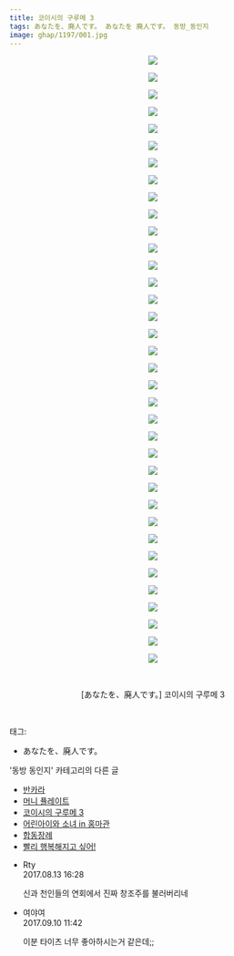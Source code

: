 ```yaml
---
title: 코이시의 구루메 3
tags: あなたを、廃人です。 あなたを 廃人です。 동방_동인지
image: ghap/1197/001.jpg
---
```

<div class="article">
<p style="text-align: center; clear: none; float: none;"><img src="{{ site.nasurl }}/ghap/1197/001.jpg"/></p>
<p style="text-align: center; clear: none; float: none;"><img src="{{ site.nasurl }}/ghap/1197/002.jpg"/></p>
<p style="text-align: center; clear: none; float: none;"><img src="{{ site.nasurl }}/ghap/1197/003.jpg"/></p>
<p style="text-align: center; clear: none; float: none;"><img src="{{ site.nasurl }}/ghap/1197/004.jpg"/></p>
<p style="text-align: center; clear: none; float: none;"><img src="{{ site.nasurl }}/ghap/1197/005.jpg"/></p>
<p style="text-align: center; clear: none; float: none;"><img src="{{ site.nasurl }}/ghap/1197/006.jpg"/></p>
<p style="text-align: center; clear: none; float: none;"><img src="{{ site.nasurl }}/ghap/1197/007.jpg"/></p>
<p style="text-align: center; clear: none; float: none;"><img src="{{ site.nasurl }}/ghap/1197/008.jpg"/></p>
<p style="text-align: center; clear: none; float: none;"><img src="{{ site.nasurl }}/ghap/1197/009.jpg"/></p>
<p style="text-align: center; clear: none; float: none;"><img src="{{ site.nasurl }}/ghap/1197/010.jpg"/></p>
<p style="text-align: center; clear: none; float: none;"><img src="{{ site.nasurl }}/ghap/1197/011.jpg"/></p>
<p style="text-align: center; clear: none; float: none;"><img src="{{ site.nasurl }}/ghap/1197/012.jpg"/></p>
<p style="text-align: center; clear: none; float: none;"><img src="{{ site.nasurl }}/ghap/1197/013.jpg"/></p>
<p style="text-align: center; clear: none; float: none;"><img src="{{ site.nasurl }}/ghap/1197/014.jpg"/></p>
<p style="text-align: center; clear: none; float: none;"><img src="{{ site.nasurl }}/ghap/1197/015.jpg"/></p>
<p style="text-align: center; clear: none; float: none;"><img src="{{ site.nasurl }}/ghap/1197/016.jpg"/></p>
<p style="text-align: center; clear: none; float: none;"><img src="{{ site.nasurl }}/ghap/1197/017.jpg"/></p>
<p style="text-align: center; clear: none; float: none;"><img src="{{ site.nasurl }}/ghap/1197/018.jpg"/></p>
<p style="text-align: center; clear: none; float: none;"><img src="{{ site.nasurl }}/ghap/1197/019.jpg"/></p>
<p style="text-align: center; clear: none; float: none;"><img src="{{ site.nasurl }}/ghap/1197/020.jpg"/></p>
<p style="text-align: center; clear: none; float: none;"><img src="{{ site.nasurl }}/ghap/1197/021.jpg"/></p>
<p style="text-align: center; clear: none; float: none;"><img src="{{ site.nasurl }}/ghap/1197/022.jpg"/></p>
<p style="text-align: center; clear: none; float: none;"><img src="{{ site.nasurl }}/ghap/1197/023.jpg"/></p>
<p style="text-align: center; clear: none; float: none;"><img src="{{ site.nasurl }}/ghap/1197/024.jpg"/></p>
<p style="text-align: center; clear: none; float: none;"><img src="{{ site.nasurl }}/ghap/1197/025.jpg"/></p>
<p style="text-align: center; clear: none; float: none;"><img src="{{ site.nasurl }}/ghap/1197/026.jpg"/></p>
<p style="text-align: center; clear: none; float: none;"><img src="{{ site.nasurl }}/ghap/1197/027.jpg"/></p>
<p style="text-align: center; clear: none; float: none;"><img src="{{ site.nasurl }}/ghap/1197/028.jpg"/></p>
<p style="text-align: center; clear: none; float: none;"><img src="{{ site.nasurl }}/ghap/1197/029.jpg"/></p>
<p style="text-align: center; clear: none; float: none;"><img src="{{ site.nasurl }}/ghap/1197/030.jpg"/></p>
<p style="text-align: center; clear: none; float: none;"><img src="{{ site.nasurl }}/ghap/1197/031.jpg"/></p>
<p style="text-align: center; clear: none; float: none;"><img src="{{ site.nasurl }}/ghap/1197/032.jpg"/></p>
<p style="text-align: center; clear: none; float: none;"><img src="{{ site.nasurl }}/ghap/1197/033.jpg"/></p>
<p style="text-align: center; clear: none; float: none;"><img src="{{ site.nasurl }}/ghap/1197/034.jpg"/></p>
<p style="text-align: center; clear: none; float: none;"><img src="{{ site.nasurl }}/ghap/1197/035.jpg"/></p>
<p style="text-align: center; clear: none; float: none;"><img src="{{ site.nasurl }}/ghap/1197/036.jpg"/></p>
<p style="text-align: center; clear: none; float: none;"><br/></p>
<p style="text-align: center; clear: none; float: none;">[あなたを、廃人です。] 코이시의 구루메 3</p>
<p><br/></p>
</div><div class="tagTrail">
<p>태그: </p>
<ul>
<li>あなたを、廃人です。</li>
</ul>
</div><div class="another">
<p>'동방 동인지' 카테고리의 다른 글</p>
<ul>
<li><a href="/2016-07-29-ghap_1199">반카라</a></li>
<li><a href="/2016-07-29-ghap_1198">머니 퓰레이트</a></li>
<li><a href="/2016-07-29-ghap_1197">코이시의 구루메 3</a></li>
<li><a href="/2016-07-29-ghap_1196">어린아이와 소녀 in 홍마관</a></li>
<li><a href="/2016-07-29-ghap_1195">합동장례</a></li>
<li><a href="/2016-07-28-ghap_1194">빨리 행복해지고 싶어!</a></li>
</ul>
</div><div class="cb_module cb_fluid">
<div class="cb_wrt cb_profile">
<div class="comment">
<ul>
<li class="cb_thumb_off" id="comment15058605">
<div class="cb_comment_area">
<div class="cb_info_area">
<div class="cb_section">
<span class="cb_nick_name">Rty</span>
</div>
<div class="cb_section">
<span class="cb_date">2017.08.13 16:28 </span>
</div>
</div>
<div class="cb_dsc_comment">
<p class="cb_dsc">
											신과 천인들의 연회에서 진짜 창조주를 불러버리네
										</p>
</div>
</div></li>
<li class="cb_thumb_off" id="comment15080037">
<div class="cb_comment_area">
<div class="cb_info_area">
<div class="cb_section">
<span class="cb_nick_name">여야여</span>
</div>
<div class="cb_section">
<span class="cb_date">2017.09.10 11:42 </span>
</div>
</div>
<div class="cb_dsc_comment">
<p class="cb_dsc">
											이분 타이츠 너무 좋아하시는거 같은데;;
										</p>
</div>
</div></li>
</ul>
</div>
</div><!-- commentList close -->
</div>